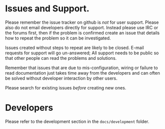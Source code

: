 # Issues and Support.

Please remember the issue tracker on github is _not_ for user support.  Please
also do not email developers directly for support.  Instead please use IRC or
the forums first, then if the problem is confirmed create an issue that details
how to repeat the problem so it can be investigated.

Issues created without steps to repeat are likely to be closed.  E-mail
requests for support will go un-answered; All support needs to be public so
that other people can read the problems and solutions.

Remember that issues that are due to mis-configuration, wiring or failure to
read documentation just takes time away from the developers and can often be
solved without developer interaction by other users.

Please search for existing issues *before* creating new ones.

# Developers

Please refer to the development section in the `docs/development` folder.


